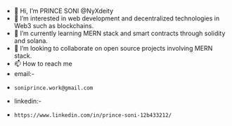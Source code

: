 - 👋 Hi, I’m PRINCE SONI @NyXdeity
- 👀 I’m interested in web development and decentralized technologies in Web3 such as blockchains.
- 🌱 I’m currently learning MERN stack and smart contracts through solidity and solana.
- 💞️ I’m looking to collaborate on open source projects involving MERN stack.
- 📫 How to reach me
-  email:-
-     soniprince.work@gmail.com
- linkedin:-
-     https://www.linkedin.com/in/prince-soni-12b433212/

<!---
NyXdeity/NyXdeity is a ✨ special ✨ repository because its `README.md` (this file) appears on your GitHub profile.
You can click the Preview link to take a look at your changes.
--->
